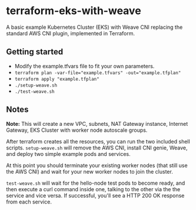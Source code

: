 # terraform-eks-with-weave

A basic example Kubernetes Cluster (EKS) with Weave CNI replacing the standard AWS CNI plugin, implemented in Terraform.

## Getting started

* Modify the example.tfvars file to fit your own parameters.
* `terraform plan -var-file="example.tfvars" -out="example.tfplan"`
* `terraform apply "example.tfplan"`
* `./setup-weave.sh`
* `./test-weave.sh`

## Notes

**Note:** This will create a new VPC, subnets, NAT Gateway instance, Internet Gateway, EKS Cluster with worker node autoscale groups.

After terraform creates all the resources, you can run the two included shell scripts. `setup-weave.sh` will remove the AWS CNI, install CNI genie, Weave, and deploy two simple example pods and services.

At this point you should terminate your existing worker nodes (that still use the AWS CNI) and wait for your new worker nodes to join the cluster.

`test-weave.sh` will wait for the hello-node test pods to become ready, and then execute a curl command inside one, talking to the other via the the service and vice versa. If successful, you'll see a HTTP 200 OK response from each service.
